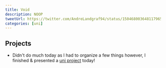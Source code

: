 ```yaml
---
title: Void
description: NOOP
tweetUrl: https://twitter.com/AndreLandgraf94/status/1504680036481179650
categories: [uni]
---
```


## Projects

- Didn't do much today as I had to organize a few things however, I finished & presented a [uni project](https://github.com/andrelandgraf/arduino-car) today!

